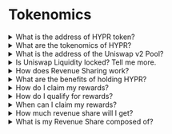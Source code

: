 # Tokenomics



<details>

<summary>What is the address of HYPR token?</summary>

answer here

</details>

<details>

<summary>What are the tokenomics of HYPR?</summary>



</details>

<details>

<summary>What is the address of the Uniswap v2 Pool?</summary>



</details>

<details>

<summary>Is Uniswap Liquidity locked? Tell me more.</summary>



</details>

<details>

<summary>How does Revenue Sharing work? </summary>



</details>

<details>

<summary>What are the benefits of holding HYPR? </summary>



</details>

<details>

<summary>How do I claim my rewards? </summary>



</details>

<details>

<summary>How do I qualify for rewards?</summary>



</details>

<details>

<summary>When can I claim my rewards? </summary>



</details>

<details>

<summary>How much revenue share will I get?</summary>



</details>

<details>

<summary>What is my Revenue Share composed of?</summary>



</details>
